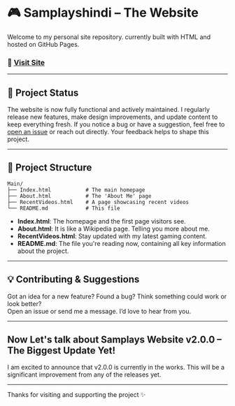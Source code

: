 # 🎮 Samplayshindi – The Website

Welcome to my personal site repository. currently built with HTML and hosted on GitHub Pages.

### 🔗 [Visit Site](https://samplayshindi.github.io/Main/Home.html)

---

## 🚧 Project Status

The website is now fully functional and actively maintained. I regularly release new features, make design improvements, and update content to keep everything fresh. If you notice a bug or have a suggestion, feel free to [open an issue](https://github.com/samplayshindi/Main/issues) or reach out directly. Your feedback helps to shape this project.

---

## 📁 Project Structure

```
Main/
├── Index.html           # The main homepage
├── About.html           # The 'About Me' page
├── RecentVideos.html    # A page showcasing recent videos
└── README.md            # This file
```

- **Index.html**: The homepage and the first page visitors see.  
- **About.html**: It is like a Wikipedia page. Telling you more about me.
- **RecentVideos.html**: Stay updated with my latest gaming content.
- **README.md**: The file you're reading now, containing all key information about the project.

---

## 💡 Contributing & Suggestions

Got an idea for a new feature? Found a bug? Think something could work or look better?  
Open an issue or send me a message. I’d love to hear from you.


---


## Now Let's talk about Samplays Website v2.0.0 – The Biggest Update Yet!

I am excited to announce that v2.0.0 is currently in the works. This will be a significant improvement from any of the releases yet.


---


Thanks for visiting and supporting the project ✨
